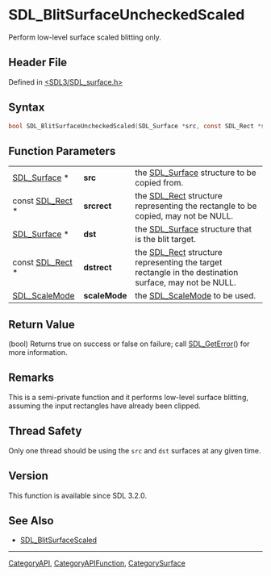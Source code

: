 # SDL_BlitSurfaceUncheckedScaled

Perform low-level surface scaled blitting only.

## Header File

Defined in [<SDL3/SDL_surface.h>](https://github.com/libsdl-org/SDL/blob/main/include/SDL3/SDL_surface.h)

## Syntax

```c
bool SDL_BlitSurfaceUncheckedScaled(SDL_Surface *src, const SDL_Rect *srcrect, SDL_Surface *dst, const SDL_Rect *dstrect, SDL_ScaleMode scaleMode);
```

## Function Parameters

|                                |               |                                                                                                                   |
| ------------------------------ | ------------- | ----------------------------------------------------------------------------------------------------------------- |
| [SDL_Surface](SDL_Surface) *   | **src**       | the [SDL_Surface](SDL_Surface) structure to be copied from.                                                       |
| const [SDL_Rect](SDL_Rect) *   | **srcrect**   | the [SDL_Rect](SDL_Rect) structure representing the rectangle to be copied, may not be NULL.                      |
| [SDL_Surface](SDL_Surface) *   | **dst**       | the [SDL_Surface](SDL_Surface) structure that is the blit target.                                                 |
| const [SDL_Rect](SDL_Rect) *   | **dstrect**   | the [SDL_Rect](SDL_Rect) structure representing the target rectangle in the destination surface, may not be NULL. |
| [SDL_ScaleMode](SDL_ScaleMode) | **scaleMode** | the [SDL_ScaleMode](SDL_ScaleMode) to be used.                                                                    |

## Return Value

(bool) Returns true on success or false on failure; call
[SDL_GetError](SDL_GetError)() for more information.

## Remarks

This is a semi-private function and it performs low-level surface blitting,
assuming the input rectangles have already been clipped.

## Thread Safety

Only one thread should be using the `src` and `dst` surfaces at any given
time.

## Version

This function is available since SDL 3.2.0.

## See Also

- [SDL_BlitSurfaceScaled](SDL_BlitSurfaceScaled)

----
[CategoryAPI](CategoryAPI), [CategoryAPIFunction](CategoryAPIFunction), [CategorySurface](CategorySurface)


